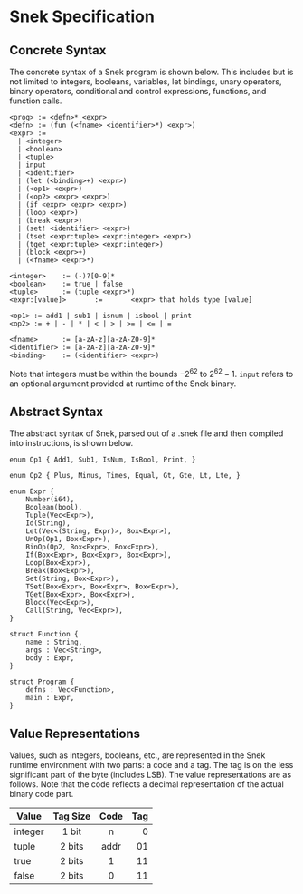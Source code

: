 # Snek Specification

## Concrete Syntax

The concrete syntax of a Snek program is shown below. This includes but is not limited to integers, booleans,
variables, let bindings, unary operators, binary operators, conditional and control expressions, functions,
and function calls.

```
<prog> := <defn>* <expr>
<defn> := (fun (<fname> <identifier>*) <expr>)
<expr> :=
  | <integer>
  | <boolean>
  | <tuple>
  | input
  | <identifier>
  | (let (<binding>+) <expr>)
  | (<op1> <expr>)
  | (<op2> <expr> <expr>)
  | (if <expr> <expr> <expr>)
  | (loop <expr>)
  | (break <expr>)
  | (set! <identifier> <expr>)
  | (tset <expr:tuple> <expr:integer> <expr>)
  | (tget <expr:tuple> <expr:integer>)
  | (block <expr>+)
  | (<fname> <expr>*)

<integer>    := (-)?[0-9]*
<boolean>    := true | false
<tuple>      := (tuple <expr>*)
<expr:[value]>       :=       <expr> that holds type [value]

<op1> := add1 | sub1 | isnum | isbool | print
<op2> := + | - | * | < | > | >= | <= | =

<fname>      := [a-zA-z][a-zA-Z0-9]*
<identifier> := [a-zA-z][a-zA-Z0-9]*
<binding>    := (<identifier> <expr>)
```

Note that integers must be within the bounds $-2^{62}$ to $2^{62} - 1$. `input` refers to an optional
argument provided at runtime of the Snek binary.

## Abstract Syntax

The abstract syntax of Snek, parsed out of a .snek file and then compiled into instructions, is shown below. 

```
enum Op1 { Add1, Sub1, IsNum, IsBool, Print, }

enum Op2 { Plus, Minus, Times, Equal, Gt, Gte, Lt, Lte, }

enum Expr {
    Number(i64),
    Boolean(bool),
    Tuple(Vec<Expr>),
    Id(String),
    Let(Vec<(String, Expr)>, Box<Expr>),
    UnOp(Op1, Box<Expr>),
    BinOp(Op2, Box<Expr>, Box<Expr>),
    If(Box<Expr>, Box<Expr>, Box<Expr>),
    Loop(Box<Expr>),
    Break(Box<Expr>),
    Set(String, Box<Expr>),
    TSet(Box<Expr>, Box<Expr>, Box<Expr>),
    TGet(Box<Expr>, Box<Expr>),
    Block(Vec<Expr>),
    Call(String, Vec<Expr>),
}

struct Function {
    name : String,
    args : Vec<String>,
    body : Expr,
}

struct Program {
    defns : Vec<Function>,
    main : Expr,
}
```

## Value Representations

Values, such as integers, booleans, etc., are represented in the Snek runtime environment with two parts: a code and a tag. The tag is on the less significant part of the byte (includes LSB). The value representations are as follows. Note that the code reflects a decimal representation of the actual binary code part.

Value        | Tag Size | Code | Tag
-------------|:--------:|:----:|------:
integer      | 1 bit    |  n   | 0
tuple        | 2 bits   | addr | 01
true         | 2 bits   |  1   | 11
false        | 2 bits   |  0   | 11